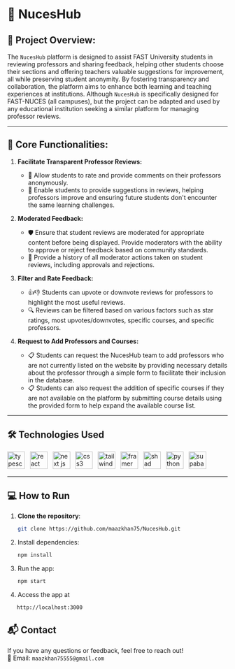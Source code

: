 # 🏫 **NucesHub**


## 📜 **Project Overview:**
The `NucesHub` platform is designed to assist FAST University students in reviewing professors and sharing feedback, helping other students choose their sections and offering teachers valuable suggestions for improvement, all while preserving student anonymity.
By fostering transparency and collaboration, the platform aims to enhance both learning and teaching experiences at institutions.
Although `NucesHub` is specifically designed for FAST-NUCES (all campuses), but the project can be adapted and used by any educational institution seeking a similar platform for managing professor reviews.

---

## 🎯 **Core Functionalities:**

1. **Facilitate Transparent Professor Reviews:**
   - 🌟 Allow students to rate and provide comments on their professors anonymously.
   - 💬 Enable students to provide suggestions in reviews, helping professors improve and ensuring future students don't encounter the same learning challenges.


2. **Moderated Feedback:**
   - 🛡️ Ensure that student reviews are moderated for appropriate content before being displayed. Provide moderators with the ability to approve or reject feedback based on community standards.
   - 📜 Provide a history of all moderator actions taken on student reviews, including approvals and rejections.

3. **Filter and Rate Feedback:**
   - 👍👎 Students can upvote or downvote reviews for professors to highlight the most useful reviews.
   - 🔍 Reviews can be filtered based on various factors such as star ratings, most upvotes/downvotes, specific courses, and specific professors.

4. **Request to Add Professors and Courses:**
   - 📋 Students can request the NucesHub team to add professors who are not currently listed on the website by providing necessary details about the professor through a simple form to facilitate their inclusion in the database.
   - 📋 Students can also request the addition of specific courses if they are not available on the platform by submitting course details using the provided form to help expand the available course list.

---

## 🛠️ Technologies Used

[typescript]: https://www.typescriptlang.org/
[reactjs]: https://react.dev/
[nextjs]: https://nextjs.org/
[css3]: https://developer.mozilla.org/en-US/docs/Learn/Getting_started_with_the_web/CSS_basics
[tailwindcss]: https://tailwindcss.com/
[shadcnui]: https://ui.shadcn.com/
[python]: https://www.python.org/
[supabase]: https://supabase.com/
[framermotion]: https://www.framer.com/motion/

[<img src="https://cdn.jsdelivr.net/gh/devicons/devicon@latest/icons/typescript/typescript-original.svg" alt="typescript" title="Typescript" width="40" height="40" />][typescript]
  &nbsp;
[<img src="https://cdn.jsdelivr.net/gh/devicons/devicon@latest/icons/react/react-original.svg" alt="react" title="React.js" width="40" height="40" />][reactjs]
  &nbsp;
[<img src="https://cdn.jsdelivr.net/gh/devicons/devicon@latest/icons/nextjs/nextjs-original.svg" alt="next js" title="Next.js" width="40" height="40" />][nextjs]
  &nbsp;
[<img src="https://cdn.jsdelivr.net/gh/devicons/devicon@latest/icons/css3/css3-original.svg" alt="css3" title="CSS3"  width="40" height="40" />][css3]
   &nbsp;
[<img src="https://cdn.jsdelivr.net/gh/devicons/devicon@latest/icons/tailwindcss/tailwindcss-original.svg" alt="tailwind css" title="Tailwind CSS" width="40" height="40" />][tailwindcss]
  &nbsp;
[<img src="https://cdn.jsdelivr.net/gh/maazkhan75/HostedAssets@main/icons/framermotion.svg"  alt="framer motion" title="Framer motion" width="40" height="40" />][framermotion]
  &nbsp;
[<img src="https://cdn.jsdelivr.net/gh/maazkhan75/HostedAssets@main/icons/shadcnUI.svg" alt="shad cn" title="Shadcn UI" width="40" height="40" />][shadcnui]
  &nbsp;
[<img src="https://cdn.jsdelivr.net/gh/devicons/devicon@latest/icons/python/python-original.svg" alt="python" title="Python" width="40" height="40" />][python]
  &nbsp;
[<img src="https://cdn.jsdelivr.net/gh/devicons/devicon@latest/icons/supabase/supabase-original.svg"  alt="supabase" title="Supabase" width="40" height="40" />][supabase]
  &nbsp;
  




---

## 💻 **How to Run**

1. **Clone the repository**:
   ```bash
   git clone https://github.com/maazkhan75/NucesHub.git
   ```
2. Install dependencies:
   ```bash
   npm install
   ```
3. Run the app:
   ```bash
   npm start
   ```
4. Access the app at
```bash   
   http://localhost:3000
```
## 📬 Contact

If you have any questions or feedback, feel free to reach out!
<br>
📧 Email: `maazkhan75555@gmail.com`
   
